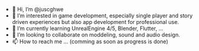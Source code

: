 - 👋 Hi, I’m @juscghwe
- 👀 I’m interested in game development, especially single player and story driven experiences but also app development for professional use.
- 🌱 I’m currently learning UnrealEngine 4/5, Blender, Flutter, ...
- 💞️ I’m looking to collaborate on moddeling, sound and audio design.
- 📫 How to reach me ... (comming as soon as progress is done)

<!---
juscghwe/juscghwe is a ✨ special ✨ repository because its `README.md` (this file) appears on your GitHub profile.
You can click the Preview link to take a look at your changes.
--->
